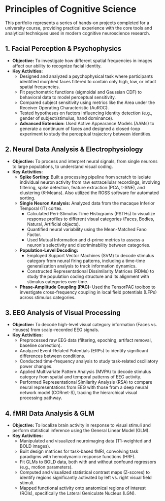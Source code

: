 # Principles of Cognitive Science

This portfolio represents a series of hands-on projects completed for a university course, providing practical experience with the core tools and analytical techniques used in modern cognitive neuroscience research.

## 1. Facial Perception & Psychophysics
*   **Objective:** To investigate how different spatial frequencies in images affect our ability to recognize facial identity.
*   **Key Activities:**
    *   Designed and analyzed a psychophysical task where participants identified morphed faces filtered to contain only high, low, or intact spatial frequencies.
    *   Fit psychometric functions (sigmoidal and Gaussian CDF) to behavioral data to model perceptual sensitivity.
    *   Compared subject sensitivity using metrics like the Area under the Receiver Operating Characteristic (AuROC).
    *   Tested hypotheses on factors influencing identity detection (e.g., gender of subject/stimulus, hand dominance).
    *   **Advanced Extension:** Used Active Appearance Models (AAMs) to generate a continuum of faces and designed a closed-loop experiment to study the perceptual trajectory between identities.

## 2. Neural Data Analysis & Electrophysiology
*   **Objective:** To process and interpret neural signals, from single neurons to large populations, to understand visual coding.
*   **Key Activities:**
    *   **Spike Sorting:** Built a processing pipeline from scratch to isolate individual neuron activity from raw extracellular recordings, involving filtering, spike detection, feature extraction (PCA, t-SNE), and clustering (K-Means). Also utilized the ROSS software for automated sorting.
    *   **Single Neuron Analysis:** Analyzed data from the macaque Inferior Temporal (IT) cortex.
        *   Calculated Peri-Stimulus Time Histograms (PSTHs) to visualize response profiles to different visual categories (Faces, Bodies, Natural, Artificial objects).
        *   Quantified neural variability using the Mean-Matched Fano Factor.
        *   Used Mutual Information and d-prime metrics to assess a neuron's selectivity and discriminability between categories.
    *   **Population-Level Decoding:**
        *   Employed Support Vector Machines (SVM) to decode stimulus category from neural firing patterns, including a time-time generalization analysis to track information dynamics.
        *   Constructed Representational Dissimilarity Matrices (RDMs) to study the population coding structure and its alignment with stimulus categories over time.
    *   **Phase-Amplitude Coupling (PAC):** Used the TensorPAC toolbox to investigate cross-frequency coupling in local field potentials (LFPs) across stimulus categories.

## 3. EEG Analysis of Visual Processing
*   **Objective:** To decode high-level visual category information (Faces vs. Houses) from scalp-recorded EEG signals.
*   **Key Activities:**
    *   Preprocessed raw EEG data (filtering, epoching, artifact removal, baseline correction).
    *   Analyzed Event-Related Potentials (ERPs) to identify significant differences between conditions.
    *   Conducted time-frequency analysis to study task-related oscillatory power changes.
    *   Applied Multivariate Pattern Analysis (MVPA) to decode stimulus category from spatial and temporal patterns of EEG activity.
    *   Performed Representational Similarity Analysis (RSA) to compare neural representations from EEG with those from a deep neural network model (CORnet-S), tracing the hierarchical visual processing pathway.

## 4. fMRI Data Analysis & GLM
*   **Objective:** To localize brain activity in response to visual stimuli and perform statistical inference using the General Linear Model (GLM).
*   **Key Activities:**
    *   Manipulated and visualized neuroimaging data (T1-weighted and BOLD images).
    *   Built design matrices for task-based fMRI, convolving task paradigms with hemodynamic response functions (HRF).
    *   Fit GLMs to BOLD data, both with and without confound regressors (e.g., motion parameters).
    *   Computed and visualized statistical contrast maps (Z-scores) to identify regions significantly activated by left vs. right visual field stimuli.
    *   Mapped functional activity onto anatomical regions of interest (ROIs), specifically the Lateral Geniculate Nucleus (LGN).
